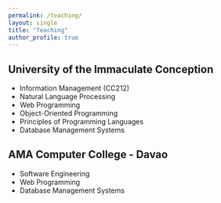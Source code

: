 ```yaml
---
permalink: /teaching/
layout: single
title: "Teaching"
author_profile: true
---
```


University of the Immaculate Conception
------
* Information Management (CC212)  
* Natural Language Processing  
* Web Programming  
* Object-Oriented Programming  
* Principles of Programming Languages  
* Database Management Systems

AMA Computer College - Davao
------
* Software Engineering  
* Web Programming  
* Database Management Systems
